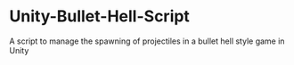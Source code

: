 # Unity-Bullet-Hell-Script
A script to manage the spawning of projectiles in a bullet hell style game in Unity

